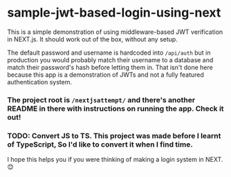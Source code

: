 # sample-jwt-based-login-using-next

This is a simple demonstration of using middleware-based JWT verification in NEXT.js. It should work out of the box, without any setup.

The default password and username is hardcoded into `/api/auth` but in production you would probably match their username to a database and match their password's hash before letting them in. That isn't done here because this app is a demonstration of JWTs and not a fully featured authentication system.

### The project root is `/nextjsattempt/` and there's another README in there with instructions on running the app. Check it out!

### TODO: Convert JS to TS. This project was made before I learnt of TypeScript, So I'd like to convert it when I find time. 

I hope this helps you if you were thinking of making a login system in NEXT. 😊
